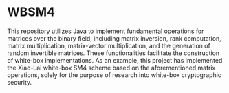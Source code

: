 # WBSM4
This repository utilizes Java to implement fundamental operations for matrices over the binary field, including matrix inversion, rank computation, matrix multiplication, matrix-vector multiplication, and the generation of random invertible matrices. These functionalities facilitate the construction of white-box implementations. As an example, this project has implemented the Xiao-Lai white-box SM4 scheme based on the aforementioned matrix operations, solely for the purpose of research into white-box cryptographic security.
